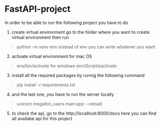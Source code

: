 # FastAPI-project

In order to be able to run the following project you have to do
1) create virtual environment
go to the folder where you want to create virtual environment then run
> python -m venv env
instead of env you can write whatever you want

2) activate virtual environment
for mac OS
> env/bin/activate
for windows
> env\Scripts\activate

3) install all the required packages by runnig the following command
> pip install -r requirements.txt

4) and the last one, you have to run the server locally
> uvicorn megafon_users.main:app --reload

5) to check the api, go to the 
http://localhost:8000/docs
here you can find all availabe api for this project

